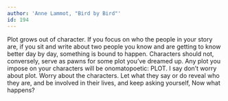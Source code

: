 ```yaml
---
author: 'Anne Lammot, "Bird by Bird"'
id: 194
---
```


Plot grows out of character. If you focus on who the people in your story are, if you sit and write about two people you know and are getting to know better day by day, something is bound to happen. Characters should not, conversely, serve as pawns for some plot you’ve dreamed up. Any plot you impose on your characters will be onomatopoetic: PLOT. I say don’t worry about plot. Worry about the characters. Let what they say or do reveal who they are, and be involved in their lives, and keep asking yourself, Now what happens?